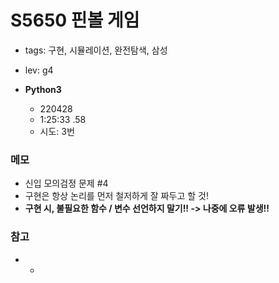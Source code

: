 # S5650 핀볼 게임

- tags: 구현, 시뮬레이션, 완전탐색, 삼성
- lev: g4

- **Python3**
  - 220428
  - 1:25:33 .58
  - 시도: 3번

### 메모
 - 신입 모의검정 문제 #4
 - 구현은 항상 논리를 먼저 철저하게 잘 짜두고 할 것!
 - **구현 시, 불필요한 함수 / 변수 선언하지 말기!! -> 나중에 오류 발생!!**

### 참고
 - -